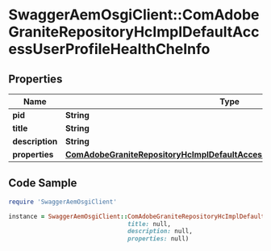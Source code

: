 # SwaggerAemOsgiClient::ComAdobeGraniteRepositoryHcImplDefaultAccessUserProfileHealthCheInfo

## Properties

Name | Type | Description | Notes
------------ | ------------- | ------------- | -------------
**pid** | **String** |  | [optional] 
**title** | **String** |  | [optional] 
**description** | **String** |  | [optional] 
**properties** | [**ComAdobeGraniteRepositoryHcImplDefaultAccessUserProfileHealthCheProperties**](ComAdobeGraniteRepositoryHcImplDefaultAccessUserProfileHealthCheProperties.md) |  | [optional] 

## Code Sample

```ruby
require 'SwaggerAemOsgiClient'

instance = SwaggerAemOsgiClient::ComAdobeGraniteRepositoryHcImplDefaultAccessUserProfileHealthCheInfo.new(pid: null,
                                 title: null,
                                 description: null,
                                 properties: null)
```



